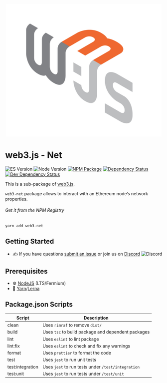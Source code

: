 <p align="center">
  <img src="assets/logo/web3js.jpg" width="500" alt="web3.js" />
</p>

# web3.js - Net

![ES Version](https://img.shields.io/badge/ES-2020-yellow)
![Node Version](https://img.shields.io/badge/node-14.x-green)
[![NPM Package][npm-image]][npm-url]
[![Dependency Status][deps-image]][deps-url]
[![Dev Dependency Status][deps-dev-image]][deps-dev-url]

This is a sub-package of [web3.js][repo].

`web3-net` package allows to interact with an Ethereum node’s network properties.

###### Get it from the NPM Registry

```bash
yarn add web3-net
```

## Getting Started

-   :writing_hand: If you have questions [submit an issue](https://github.com/ChainSafe/web3.js/issues/new) or join us on [Discord](https://discord.gg/yjyvFRP)
    ![Discord](https://img.shields.io/discord/593655374469660673.svg?label=Discord&logo=discord)

## Prerequisites

-   :gear: [NodeJS](https://nodejs.org/) (LTS/Fermium)
-   :toolbox: [Yarn](https://yarnpkg.com/)/[Lerna](https://lerna.js.org/)

## Package.json Scripts

| Script           | Description                                        |
| ---------------- | -------------------------------------------------- |
| clean            | Uses `rimraf` to remove `dist/`                    |
| build            | Uses `tsc` to build package and dependent packages |
| lint             | Uses `eslint` to lint package                      |
| lint:fix         | Uses `eslint` to check and fix any warnings        |
| format           | Uses `prettier` to format the code                 |
| test             | Uses `jest` to run unit tests                      |
| test:integration | Uses `jest` to run tests under `/test/integration` |
| test:unit        | Uses `jest` to run tests under `/test/unit`        |

[docs]: http://web3js.readthedocs.io/en/4.0/
[repo]: https://github.com/ethereum/web3.js
[npm-image]: https://img.shields.io/npm/v/web3-core-method.svg
[npm-url]: https://npmjs.org/packages/web3-package-tempalte
[deps-image]: https://david-dm.org/ethereum/web3.js/4.x/status.svg?path=tools/web3-package-tempalte
[deps-url]: https://david-dm.org/ethereum/web3.js/4.x?path=tools/web3-package-tempalte
[deps-dev-image]: https://david-dm.org/ethereum/web3.js/4.x/dev-status.svg?path=tools/web3-package-tempalte
[deps-dev-url]: https://david-dm.org/ethereum/web3.js/4.x?type=dev&path=tools/web3-package-tempalte
